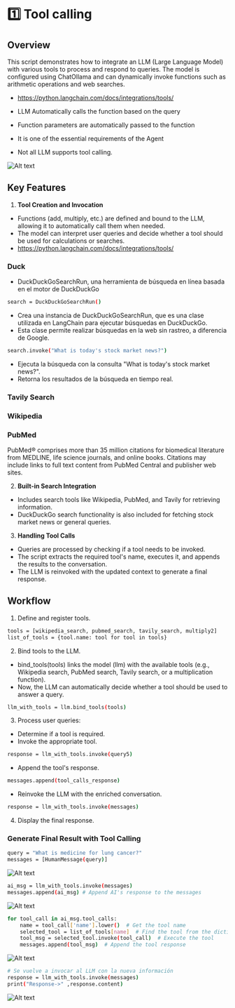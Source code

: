 
# 1️⃣ Tool calling

## Overview

This script demonstrates how to integrate an LLM (Large Language Model) with various tools to process and respond to queries. The model is configured using ChatOllama and can dynamically invoke functions such as arithmetic operations and web searches.
- https://python.langchain.com/docs/integrations/tools/

- LLM Automatically calls the function based on the query
- Function parameters are automatically passed to the function
- It is one of the essential requirements of the Agent
- Not all LLM supports tool calling.

![Alt text](assets/tool_calling.JPG)

## Key Features
1. **Tool Creation and Invocation**
- Functions (add, multiply, etc.) are defined and bound to the LLM, allowing it to automatically call them when needed.
- The model can interpret user queries and decide whether a tool should be used for calculations or searches.
- https://python.langchain.com/docs/integrations/tools/ 
### Duck
- DuckDuckGoSearchRun, una herramienta de búsqueda en línea basada en el motor de DuckDuckGo

```bash
search = DuckDuckGoSearchRun()
```
- Crea una instancia de DuckDuckGoSearchRun, que es una clase utilizada en LangChain para ejecutar búsquedas en DuckDuckGo.
- Esta clase permite realizar búsquedas en la web sin rastreo, a diferencia de Google.

```bash
search.invoke("What is today's stock market news?")
```
- Ejecuta la búsqueda con la consulta "What is today's stock market news?".
- Retorna los resultados de la búsqueda en tiempo real.

### Tavily Search
### Wikipedia
### PubMed
PubMed® comprises more than 35 million citations for biomedical literature from MEDLINE, life science journals, and online books. Citations may include links to full text content from PubMed Central and publisher web sites.

2. **Built-in Search Integration**
- Includes search tools like Wikipedia, PubMed, and Tavily for retrieving information.
- DuckDuckGo search functionality is also included for fetching stock market news or general queries.

3. **Handling Tool Calls**
- Queries are processed by checking if a tool needs to be invoked.
- The script extracts the required tool's name, executes it, and appends the results to the conversation.
- The LLM is reinvoked with the updated context to generate a final response.

## Workflow
1. Define and register tools.
```bash
tools = [wikipedia_search, pubmed_search, tavily_search, multiply2]
list_of_tools = {tool.name: tool for tool in tools}
```
2. Bind tools to the LLM.
- bind_tools(tools) links the model (llm) with the available tools (e.g., Wikipedia search, PubMed search, Tavily search, or a multiplication function).
- Now, the LLM can automatically decide whether a tool should be used to answer a query.
```bash
llm_with_tools = llm.bind_tools(tools)
```
3. Process user queries:
- Determine if a tool is required.
- Invoke the appropriate tool.
```bash
response = llm_with_tools.invoke(query5)
```
- Append the tool's response.
```bash
messages.append(tool_calls_response) 
```
- Reinvoke the LLM with the enriched conversation.
```bash
response = llm_with_tools.invoke(messages)
```

4. Display the final response.




### Generate Final Result with Tool Calling

```bash 
query = "What is medicine for lung cancer?"
messages = [HumanMessage(query)]
```
![Alt text](assets/messages1.JPG)

```bash 
ai_msg = llm_with_tools.invoke(messages)
messages.append(ai_msg) # Append AI's response to the messages
```
![Alt text](assets/messages2.JPG)

```bash 
for tool_call in ai_msg.tool_calls:
    name = tool_call['name'].lower()  # Get the tool name
    selected_tool = list_of_tools[name]  # Find the tool from the dictionary
    tool_msg = selected_tool.invoke(tool_call)  # Execute the tool
    messages.append(tool_msg)  # Append the tool response
```

![Alt text](assets/messages3.JPG)

```bash 
# Se vuelve a invocar al LLM con la nueva información
response = llm_with_tools.invoke(messages)
print("Response->" ,response.content)
```
![Alt text](assets/response.JPG)

